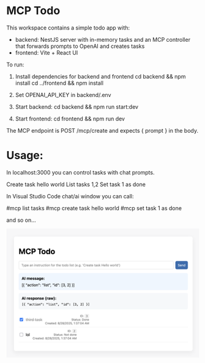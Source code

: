 # MCP Todo

This workspace contains a simple todo app with:

- backend: NestJS server with in-memory tasks and an MCP controller that forwards prompts to OpenAI and creates tasks
- frontend: Vite + React UI

To run:

1. Install dependencies for backend and frontend
   cd backend && npm install
   cd ../frontend && npm install

2. Set OPENAI_API_KEY in backend/.env

3. Start backend: cd backend && npm run start:dev
4. Start frontend: cd frontend && npm run dev

The MCP endpoint is POST /mcp/create and expects { prompt } in the body.

# Usage:
In localhost:3000 you can control tasks with chat prompts.

Create task hello world
List tasks 1,2
Set task 1 as done

In Visual Studio Code chat/ai window you can call:

#mcp list tasks
#mcp create task hello world
#mcp set task 1 as done

and so on...

![App screenshot](screenshot.png)